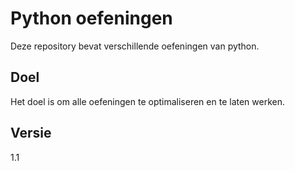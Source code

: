 # Python oefeningen
Deze repository bevat verschillende oefeningen van python.

## Doel
Het doel is om alle oefeningen te optimaliseren en te laten werken.

## Versie
1.1



